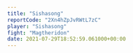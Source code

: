 ```yaml
---
title: "Sishasong"
reportCode: "2Xn4hZpJvRWtL7zC"
player: "Sishasong"
fight: "Magtheridon"
date: 2021-07-29T18:52:59.061000+00:00
---
```


